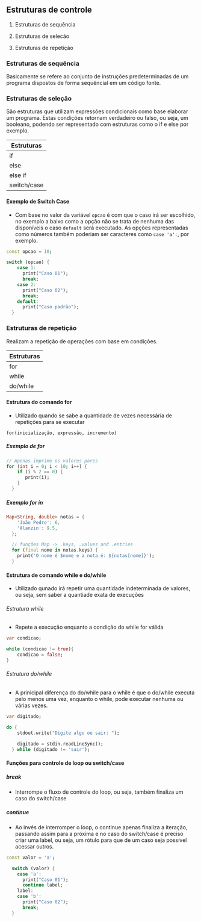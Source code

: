 ## Estruturas de controle

1. Estruturas de sequência

2. Estruturas de selecão

3. Estruturas de repetição

### Estruturas de sequência

Basicamente se refere ao conjunto de instruções predeterminadas de um programa dispostos de forma sequêncial em um código fonte.

### Estruturas de seleção

São estruturas que utilizam expressões condicionais como base elaborar um programa. Estas condições retornam verdadeiro ou falso, ou seja, um booleano, podendo ser representado com estruturas como o if e else por exemplo.

| Estruturas  | 
|-------------|
|  if         |
|  else       |
|  else if    |
|  switch/case|

#### Exemplo de Switch Case

- Com base no valor da variável `opcao` é com que o caso irá ser escolhido, no exemplo a baixo como a opção não se trata de nenhuma das disponíveis o caso `default` será executado. As opções representadas como números também poderiam ser caracteres como `case 'a':`, por exemplo.  

~~~dart
const opcao = 10;

switch (opcao) {
    case 1:
      print("Caso 01");
      break;
    case 2:
      print("Caso 02");
      break;
    default:
      print("Caso padrão");
  }

~~~

### Estruturas de repetição

Realizam a repetição de operações com base em condições.

| Estruturas |
|------------|
| for        |
| while      |
| do/while   |


#### Estrutura do comando for

- Utilizado quando se sabe a quantidade de vezes necessária de repetições para se executar

`for(inicialização, expressão, incremento)`

##### Exemplo de for
~~~dart
// Apenas imprime os valores pares
for (int i = 0; i < 10; i++) {
    if (i % 2 == 0) {
       print(i);
    }
  }
~~~

##### Exemplo for in
~~~dart
Map<String, double> notas = {
    'João Pedro': 6,
    'Alanzin': 9.5,
  };

  // funções Map -> .keys, .values and .entries
  for (final nome in notas.keys) {
    print('O nome é $nome e a nota é: ${notas[nome]}');
  }
~~~

#### Estrutura de comando while e do/while

- Utilizado qunado irá repetir uma quantidade indeterminada de valores, ou seja, sem saber a quantiade exata de execuções 

###### Estrutura while

- Repete a execução enquanto a condição do while for válida

~~~dart
var condicao;

while (condicao != true){
    condicao = false;
}
~~~

###### Estrutura do/while

- A prinicipal diferença do do/while para o while é que o do/while executa pelo menos uma vez, enquanto o while, pode executar nenhuma ou várias vezes.

~~~dart
var digitado;

do {
    stdout.write("Digite algo ou sair: ");

    digitado = stdin.readLineSync();
  } while (digitado != 'sair');
~~~

#### Funções para controle de loop ou switch/case

##### break
- Interrompe o fluxo de controle do loop, ou seja, também finaliza um caso do switch/case

##### continue
- Ao invés de interromper o loop, o continue apenas finaliza a iteração, passando assim para a próxima e no caso do switch/case é preciso criar uma label, ou seja, um rótulo para que de um caso seja possível acessar outros.

~~~dart
const valor = 'a';

  switch (valor) {
    case 'a':
      print("Caso 01");
      continue label;
    label:
    case 'b':
      print("Caso 02");
      break;
  }
~~~






